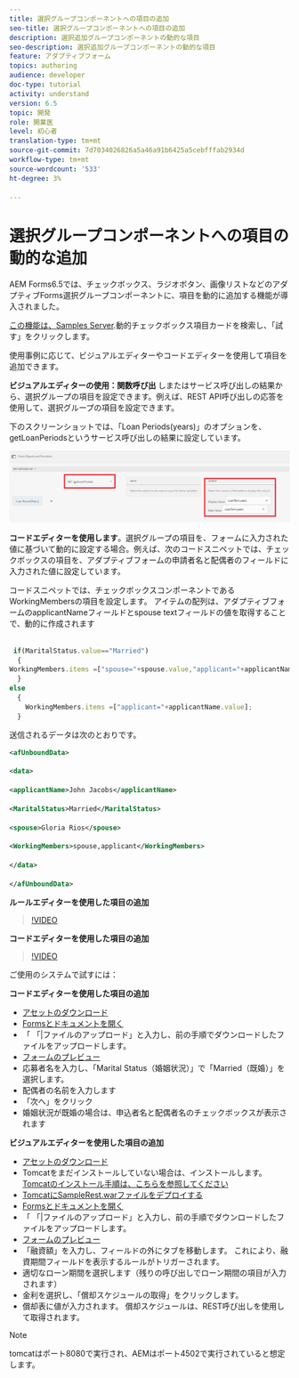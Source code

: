 ```yaml
---
title: 選択グループコンポーネントへの項目の追加
seo-title: 選択グループコンポーネントへの項目の追加
description: 選択追加グループコンポーネントの動的な項目
seo-description: 選択追加グループコンポーネントの動的な項目
feature: アダプティブフォーム
topics: authoring
audience: developer
doc-type: tutorial
activity: understand
version: 6.5
topic: 開発
role: 開業医
level: 初心者
translation-type: tm+mt
source-git-commit: 7d7034026826a5a46a91b6425a5cebfffab2934d
workflow-type: tm+mt
source-wordcount: '533'
ht-degree: 3%

---
```




# 選択グループコンポーネントへの項目の動的な追加

AEM Forms6.5では、チェックボックス、ラジオボタン、画像リストなどのアダプティブForms選択グループコンポーネントに、項目を動的に追加する機能が導入されました。

[この機能は、Samples Server](https://forms.enablementadobe.com/content/samples/samples.html?query=0).動的チェックボックス項目カードを検索し、「試す」をクリックします。


使用事例に応じて、ビジュアルエディターやコードエディターを使用して項目を追加できます。

**ビジュアルエディターの使用：関数呼び出** しまたはサービス呼び出しの結果から、選択グループの項目を設定できます。例えば、REST API呼び出しの応答を使用して、選択グループの項目を設定できます。

下のスクリーンショットでは、「Loan Periods(years)」のオプションを、getLoanPeriodsというサービス呼び出しの結果に設定しています。

![ルールエディター](assets/ruleeditor.png)

**コードエディターを使用します**。選択グループの項目を、フォームに入力された値に基づいて動的に設定する場合。例えば、次のコードスニペットでは、チェックボックスの項目を、アダプティブフォームの申請者名と配偶者のフィールドに入力された値に設定しています。

コードスニペットでは、チェックボックスコンポーネントであるWorkingMembersの項目を設定します。 アイテムの配列は、アダプティブフォームのapplicantNameフィールドとspouse textフィールドの値を取得することで、動的に作成されます

```javascript
 
 if(MaritalStatus.value=="Married")
  {
WorkingMembers.items =["spouse="+spouse.value,"applicant="+applicantName.value];
  }
else
  {
    WorkingMembers.items =["applicant="+applicantName.value];
  }
```

送信されるデータは次のとおりです。

```xml
<afUnboundData>

<data>

<applicantName>John Jacobs</applicantName>

<MaritalStatus>Married</MaritalStatus>

<spouse>Gloria Rios</spouse>

<WorkingMembers>spouse,applicant</WorkingMembers>

</data>

</afUnboundData>
```

**ルールエディターを使用した項目の追加**

>[!VIDEO](https://video.tv.adobe.com/v/26847?quality=12&learn=on)

**コードエディターを使用した項目の追加**

>[!VIDEO](https://video.tv.adobe.com/v/26848?quality=12&learn=on)

ご使用のシステムで試すには：

**コードエディターを使用した項目の追加**

* [アセットのダウンロード](assets/usingthecodeeditor.zip)
* [Formsとドキュメントを開く](http://localhost:4502/aem/forms.html/content/dam/formsanddocuments)
* 「 「|ファイルのアップロード」と入力し、前の手順でダウンロードしたファイルをアップロードします。
* [フォームのプレビュー](http://localhost:4502/content/dam/formsanddocuments/simpleform/jcr:content?wcmmode=disabled)
* 応募者名を入力し、「Marital Status（婚姻状況）」で「Married（既婚）」を選択します。
* 配偶者の名前を入力します
* 「次へ」をクリック
* 婚姻状況が既婚の場合は、申込者名と配偶者名のチェックボックスが表示されます

**ビジュアルエディターを使用した項目の追加**

* [アセットのダウンロード](assets/usingthevisualeditor.zip)
* Tomcatをまだインストールしていない場合は、インストールします。 [Tomcatのインストール手順は、こちらを参照してください](https://docs.adobe.com/content/help/en/experience-manager-learn/forms/ic-print-channel-tutorial/introduction.html)
* [TomcatにSampleRest.warファイルをデプロイする](https://forms.enablementadobe.com/content/DemoServerBundles/SampleRest.war)
* [Formsとドキュメントを開く](http://localhost:4502/aem/forms.html/content/dam/formsanddocuments)
* 「 「|ファイルのアップロード」と入力し、前の手順でダウンロードしたファイルをアップロードします。
* [フォームのプレビュー](http://localhost:4502/content/dam/formsanddocuments/amortizationschedule/jcr:content?wcmmode=disabled)
* 「融資額」を入力し、フィールドの外にタブを移動します。 これにより、融資期間フィールドを表示するルールがトリガーされます。
* 適切なローン期間を選択します（残りの呼び出しでローン期間の項目が入力されます）
* 金利を選択し、「償却スケジュールの取得」をクリックします。
* 償却表に値が入力されます。 償却スケジュールは、REST呼び出しを使用して取得されます。

>[!NOTE]
> tomcatはポート8080で実行され、AEMはポート4502で実行されていると想定します。
